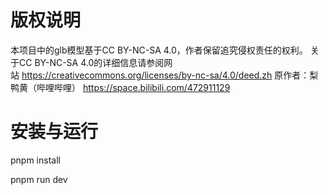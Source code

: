 # 版权说明

本项目中的glb模型基于CC BY-NC-SA 4.0，作者保留追究侵权责任的权利。
关于CC BY-NC-SA 4.0的详细信息请参阅网站 https://creativecommons.org/licenses/by-nc-sa/4.0/deed.zh 
原作者：梨鸭黄（哔哩哔哩） 
https://space.bilibili.com/472911129

# 安装与运行

pnpm install

pnpm run dev
